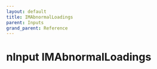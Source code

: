 ```yaml
---
layout: default
title: IMAbnormalLoadings
parent: Inputs
grand_parent: Reference
---
```

# nInput IMAbnormalLoadings